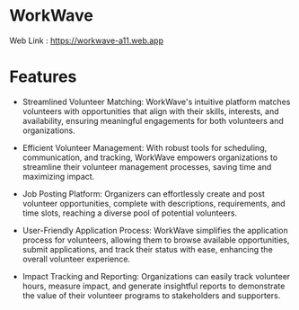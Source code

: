 # WorkWave

Web Link :  https://workwave-a11.web.app


# Features

* Streamlined Volunteer Matching: WorkWave's intuitive platform matches volunteers with opportunities that align with 
  their skills, interests, and availability, ensuring meaningful engagements for both volunteers and organizations.

* Efficient Volunteer Management: With robust tools for scheduling, communication, and tracking, WorkWave empowers 
  organizations to streamline their volunteer management processes, saving time and maximizing impact.

* Job Posting Platform: Organizers can effortlessly create and post volunteer opportunities, complete with descriptions,
  requirements, and time slots, reaching a diverse pool of potential volunteers.

* User-Friendly Application Process: WorkWave simplifies the application process for volunteers, allowing them to browse
  available opportunities, submit applications, and track their status with ease, enhancing the overall volunteer experience.

* Impact Tracking and Reporting: Organizations can easily track volunteer hours, measure impact, and generate insightful
  reports to demonstrate the value of their volunteer programs to stakeholders and supporters.